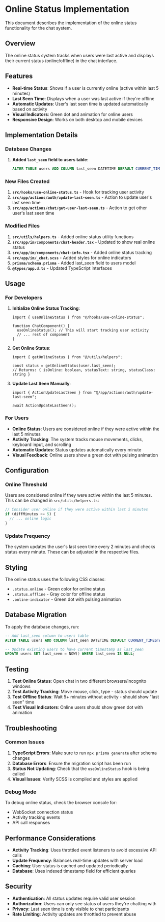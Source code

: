 # Online Status Implementation

This document describes the implementation of the online status functionality for the chat system.

## Overview

The online status system tracks when users were last active and displays their current status (online/offline) in the chat interface.

## Features

- **Real-time Status**: Shows if a user is currently online (active within last 5 minutes)
- **Last Seen Time**: Displays when a user was last active if they're offline
- **Automatic Updates**: User's last seen time is updated automatically based on activity
- **Visual Indicators**: Green dot and animation for online users
- **Responsive Design**: Works on both desktop and mobile devices

## Implementation Details

### Database Changes

1. **Added `last_seen` field to users table**:
   ```sql
   ALTER TABLE users ADD COLUMN last_seen DATETIME DEFAULT CURRENT_TIMESTAMP;
   ```

### New Files Created

1. **`src/hooks/use-online-status.ts`** - Hook for tracking user activity
2. **`src/app/actions/auth/update-last-seen.ts`** - Action to update user's last seen time
3. **`src/app/actions/chat/get-user-last-seen.ts`** - Action to get other user's last seen time

### Modified Files

1. **`src/utils/helpers.ts`** - Added online status utility functions
2. **`src/app/im/components/chat-header.tsx`** - Updated to show real online status
3. **`src/app/im/components/chat-info.tsx`** - Added online status tracking
4. **`src/app/im/_chat.scss`** - Added styles for online indicators
5. **`prisma/schema.prisma`** - Added last_seen field to users model
6. **`@types/app.d.ts`** - Updated TypeScript interfaces

## Usage

### For Developers

1. **Initialize Online Status Tracking**:

   ```tsx
   import { useOnlineStatus } from "@/hooks/use-online-status";

   function ChatComponent() {
     useOnlineStatus(); // This will start tracking user activity
     // ... rest of component
   }
   ```

2. **Get Online Status**:

   ```tsx
   import { getOnlineStatus } from "@/utils/helpers";

   const status = getOnlineStatus(user.last_seen);
   // Returns: { isOnline: boolean, statusText: string, statusClass: string }
   ```

3. **Update Last Seen Manually**:

   ```tsx
   import { ActionUpdateLastSeen } from "@/app/actions/auth/update-last-seen";

   await ActionUpdateLastSeen();
   ```

### For Users

- **Online Status**: Users are considered online if they were active within the last 5 minutes
- **Activity Tracking**: The system tracks mouse movements, clicks, keyboard input, and scrolling
- **Automatic Updates**: Status updates automatically every minute
- **Visual Feedback**: Online users show a green dot with pulsing animation

## Configuration

### Online Threshold

Users are considered online if they were active within the last 5 minutes. This can be changed in `src/utils/helpers.ts`:

```typescript
// Consider user online if they were active within last 5 minutes
if (diffMinutes <= 5) {
  // ... online logic
}
```

### Update Frequency

The system updates the user's last seen time every 2 minutes and checks status every minute. These can be adjusted in the respective files.

## Styling

The online status uses the following CSS classes:

- `.status.online` - Green color for online status
- `.status.offline` - Gray color for offline status
- `.online-indicator` - Green dot with pulsing animation

## Database Migration

To apply the database changes, run:

```sql
-- Add last_seen column to users table
ALTER TABLE users ADD COLUMN last_seen DATETIME DEFAULT CURRENT_TIMESTAMP;

-- Update existing users to have current timestamp as last_seen
UPDATE users SET last_seen = NOW() WHERE last_seen IS NULL;
```

## Testing

1. **Test Online Status**: Open chat in two different browsers/incognito windows
2. **Test Activity Tracking**: Move mouse, click, type - status should update
3. **Test Offline Status**: Wait 5+ minutes without activity - should show "last seen" time
4. **Test Visual Indicators**: Online users should show green dot with animation

## Troubleshooting

### Common Issues

1. **TypeScript Errors**: Make sure to run `npx prisma generate` after schema changes
2. **Database Errors**: Ensure the migration script has been run
3. **Status Not Updating**: Check that the `useOnlineStatus` hook is being called
4. **Visual Issues**: Verify SCSS is compiled and styles are applied

### Debug Mode

To debug online status, check the browser console for:

- WebSocket connection status
- Activity tracking events
- API call responses

## Performance Considerations

- **Activity Tracking**: Uses throttled event listeners to avoid excessive API calls
- **Update Frequency**: Balances real-time updates with server load
- **Caching**: User status is cached and updated periodically
- **Database**: Uses indexed timestamp field for efficient queries

## Security

- **Authentication**: All status updates require valid user session
- **Authorization**: Users can only see status of users they're chatting with
- **Privacy**: Last seen time is only visible to chat participants
- **Rate Limiting**: Activity updates are throttled to prevent abuse
